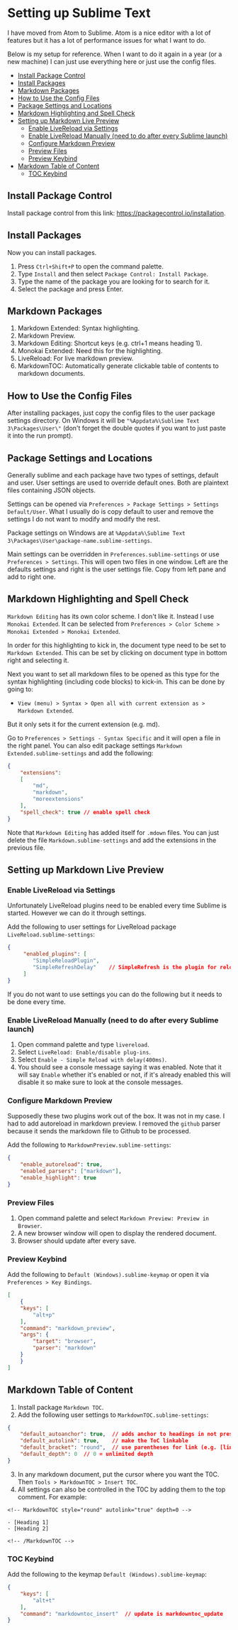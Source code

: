 # Setting up Sublime Text
I have moved from Atom to Sublime. Atom is a nice editor with a lot of features but it has a lot of performance issues for what I want to do.

Below is my setup for reference. When I want to do it again in a year (or a new machine) I can just use everything here or just use the config files.

<!-- MarkdownTOC -->

- [Install Package Control](#install-package-control)
- [Install Packages](#install-packages)
- [Markdown Packages](#markdown-packages)
- [How to Use the Config Files](#how-to-use-the-config-files)
- [Package Settings and Locations](#package-settings-and-locations)
- [Markdown Highlighting and Spell Check](#markdown-highlighting-and-spell-check)
- [Setting up Markdown Live Preview](#setting-up-markdown-live-preview)
	- [Enable LiveReload via Settings](#enable-livereload-via-settings)
	- [Enable LiveReload Manually \(need to do after every Sublime launch\)](#enable-livereload-manually-need-to-do-after-every-sublime-launch)
	- [Configure Markdown Preview](#configure-markdown-preview)
	- [Preview Files](#preview-files)
	- [Preview Keybind](#preview-keybind)
- [Markdown Table of Content](#markdown-table-of-content)
	- [TOC Keybind](#toc-keybind)

<!-- /MarkdownTOC -->


<a name="install-package-control"></a>
## Install Package Control
Install package control from this link: https://packagecontrol.io/installation.

<a name="install-packages"></a>
##  Install Packages
Now you can install packages.

1. Press `Ctrl+Shift+P` to open the command palette.
2. Type `Install` and then select `Package Control: Install Package`.
3. Type the name of the package you are looking for to search for it.
4. Select the package and press Enter.

<a name="markdown-packages"></a>
##  Markdown Packages

1. Markdown Extended: Syntax highlighting.
2. Markdown Preview.
3. Markdown Editing: Shortcut keys (e.g. ctrl+1 means heading 1).
4. Monokai Extended: Need this for the highlighting.
5. LiveReload: For live markdown preview.
6. MarkdownTOC: Automatically generate clickable table of contents to markdown documents.

<a name="how-to-use-the-config-files"></a>
## How to Use the Config Files
After installing packages, just copy the config files to the user package settings directory. On Windows it will be `"%Appdata%\Sublime Text 3\Packages\User\"` (don't forget the double quotes if you want to just paste it into the run prompt).

<a name="package-settings-and-locations"></a>
##  Package Settings and Locations
Generally sublime and each package have two types of settings, default and user. User settings are used to override default ones. Both are plaintext files containing JSON objects.

Settings can be opened via `Preferences > Package Settings > Settings Default/User`. What I usually do is copy default to user and remove the settings I do not want to modify and modify the rest.

Package settings on Windows are at `%Appdata%\Sublime Text 3\Packages\User\package-name.sublime-settings`.

Main settings can be overridden in `Preferences.sublime-settings` or use `Preferences > Settings`. This will open two files in one window. Left are the defaults settings and right is the user settings file. Copy from left pane and add to right one.

<a name="markdown-highlighting-and-spell-check"></a>
##  Markdown Highlighting and Spell Check
`Markdown Editing` has its own color scheme. I don't like it. Instead I use `Monokai Extended`. It can be selected from `Preferences > Color Scheme > Monokai Extended > Monokai Extended`.

In order for this highlighting to kick in, the document type need to be set to `Markdown Extended`. This can be set by clicking on document type in bottom right and selecting it.

Next you want to set all markdown files to be opened as this type for the syntax highlighting (including code blocks) to kick-in. This can be done by going to:

- `View (menu) > Syntax > Open all with current extension as > Markdown Extended`.

But it only sets it for the current extension (e.g. md).

Go to `Preferences > Settings - Syntax Specific` and it will open a file in the right panel. You can also edit package settings `Markdown Extended.sublime-settings` and add the following:

``` json
{
	"extensions":
	[
		"md",
		"markdown",
		"moreextensions"
	],
	"spell_check": true	// enable spell check
}
```

Note that `Markdown Editing` has added itself for `.mdown` files. You can just delete the file `Markdown.sublime-settings` and add the extensions in the previous file.

<a name="setting-up-markdown-live-preview"></a>
##  Setting up Markdown Live Preview

<a name="enable-livereload-via-settings"></a>
###  Enable LiveReload via Settings
Unfortunately LiveReload plugins need to be enabled every time Sublime is started. However we can do it through settings.

Add the following to user settings for LiveReload package `LiveReload.sublime-settings`:

``` json
{
     "enabled_plugins": [
     	"SimpleReloadPlugin",
     	"SimpleRefreshDelay"	// SimpleRefresh is the plugin for reload without delay
     ]
}
```
If you do not want to use settings you can do the following but it needs to be done every time.

<a name="enable-livereload-manually-need-to-do-after-every-sublime-launch"></a>
###  Enable LiveReload Manually (need to do after every Sublime launch)
1. Open command palette and type `livereload`.
2. Select `LiveReload: Enable/disable plug-ins`.
3. Select `Enable - Simple Reload with delay(400ms)`.
4. You should see a console message saying it was enabled. Note that it will say `Enable` whether it's enabled or not, if it's already enabled this will disable it so make sure to look at the console messages.

<a name="configure-markdown-preview"></a>
###  Configure Markdown Preview
Supposedly these two plugins work out of the box. It was not in my case. I had to add autoreload in markdown preview. I removed the `github` parser because it sends the markdown file to Github to be processed.

Add the following to `MarkdownPreview.sublime-settings`:

``` json
{
	"enable_autoreload": true,
	"enabled_parsers": ["markdown"],
	"enable_highlight": true
}
```

<a name="preview-files"></a>
###  Preview Files
1. Open command palette and select `Markdown Preview: Preview in Browser`.
2. A new browser window will open to display the rendered document.
2. Browser should update after every save.

<a name="preview-keybind"></a>
### Preview Keybind
Add the following to `Default (Windows).sublime-keymap` or open it via `Preferences > Key Bindings`.

``` json
[
	{
	"keys": [
		"alt+p"
	],
	"command": "markdown_preview",
	"args": {
		"target": "browser",
		"parser": "markdown"
	}
	}
]
```

<a name="markdown-table-of-content"></a>
##  Markdown Table of Content
1. Install package `Markdown TOC`.
2. Add the following user settings to `MarkdownTOC.sublime-settings`:

``` json
{
	"default_autoanchor": true,  // adds anchor to headings in not present
  	"default_autolink": true,	 // make the ToC linkable
  	"default_bracket": "round",  // use parentheses for link (e.g. [linktext](linkreference)) otherwise both will be brackets (square)
  	"default_depth": 0  // 0 = unlimited depth
}
```
3. In any markdown document, put the cursor where you want the T0C. Then `Tools > MarkdownTOC > Insert TOC`.
4. All settings can also be controlled in the T0C by adding them to the top comment. For example:

```
<!-- MarkdownTOC style="round" autolink="true" depth=0 -->

- [Heading 1]
- [Heading 2]

<!-- /MarkdownTOC -->
```

<a name="toc-keybind"></a>
### TOC Keybind
Add the following to the keymap `Default (Windows).sublime-keymap`:

``` json
{
	"keys": [
		"alt+t"
	],
	"command": "markdowntoc_insert"  // update is markdowntoc_update
}
```

